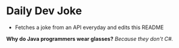 
# Daily Dev Joke

- Fetches a joke from an API everyday and edits this README

**Why do Java programmers wear glasses?**
*Because they don't C#.*
